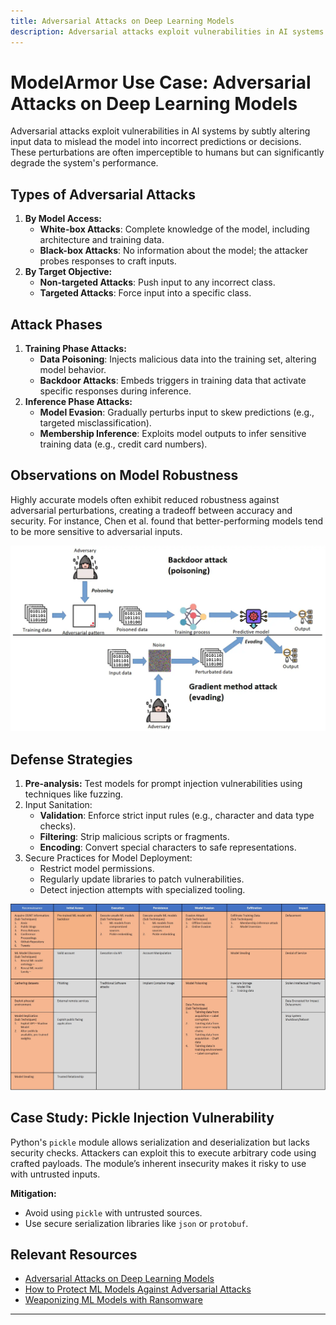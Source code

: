 ```yaml
---
title: Adversarial Attacks on Deep Learning Models
description: Adversarial attacks exploit vulnerabilities in AI systems by subtly altering input data to mislead the model into incorrect predictions or decisions. These perturbations are often imperceptible to humans but can significantly degrade the system's performance.
---
```


# **ModelArmor Use Case: Adversarial Attacks on Deep Learning Models**

Adversarial attacks exploit vulnerabilities in AI systems by subtly altering input data to mislead the model into incorrect predictions or decisions. These perturbations are often imperceptible to humans but can significantly degrade the system's performance.

## **Types of Adversarial Attacks**

1. **By Model Access:**
      - **White-box Attacks**: Complete knowledge of the model, including architecture and training data.
      - **Black-box Attacks**: No information about the model; the attacker probes responses to craft inputs.
2. **By Target Objective:**
      - **Non-targeted Attacks**: Push input to any incorrect class.
      - **Targeted Attacks**: Force input into a specific class.

## **Attack Phases**

1. **Training Phase Attacks:**
      - **Data Poisoning**: Injects malicious data into the training set, altering model behavior.
      - **Backdoor Attacks**: Embeds triggers in training data that activate specific responses during inference.
2. **Inference Phase Attacks:**
      - **Model Evasion**: Gradually perturbs input to skew predictions (e.g., targeted misclassification).
      - **Membership Inference**: Exploits model outputs to infer sensitive training data (e.g., credit card numbers).

## **Observations on Model Robustness**

Highly accurate models often exhibit reduced robustness against adversarial perturbations, creating a tradeoff between accuracy and security. For instance, Chen et al. found that better-performing models tend to be more sensitive to adversarial inputs.

![Adversarial Model Performance](./images/modelarmor/1.png)

## **Defense Strategies**

1. **Pre-analysis:** Test models for prompt injection vulnerabilities using techniques like fuzzing.
2. Input Sanitation:
      - **Validation**: Enforce strict input rules (e.g., character and data type checks).
      - **Filtering**: Strip malicious scripts or fragments.
      - **Encoding**: Convert special characters to safe representations.
3. Secure Practices for Model Deployment:
      - Restrict model permissions.
      - Regularly update libraries to patch vulnerabilities.
      - Detect injection attempts with specialized tooling.

![Defense Strategies](./images/modelarmor/2.png)

## **Case Study: Pickle Injection Vulnerability**

Python's `pickle` module allows serialization and deserialization but lacks security checks. Attackers can exploit this to execute arbitrary code using crafted payloads. The module’s inherent insecurity makes it risky to use with untrusted inputs.

**Mitigation:**

- Avoid using `pickle` with untrusted sources.
- Use secure serialization libraries like `json` or `protobuf`.

## **Relevant Resources**

- [Adversarial Attacks on Deep Learning Models](https://arxiv.org/pdf/2308.14367)
- [How to Protect ML Models Against Adversarial Attacks](https://arxiv.org/pdf/2308.14367)
- [Weaponizing ML Models with Ransomware](https://arxiv.org/pdf/2308.14367)

---
